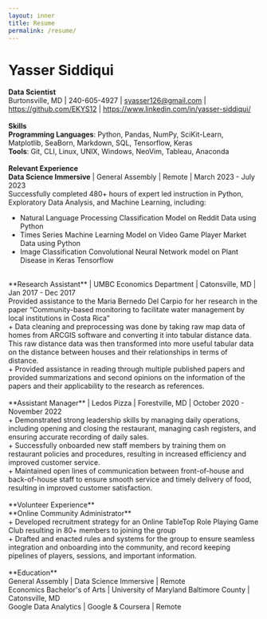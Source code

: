 ```yaml
---
layout: inner
title: Resume
permalink: /resume/
---
```


# Yasser Siddiqui

**Data Scientist** <br>
Burtonsville, MD | 240-605-4927 | syasser126@gmail.com | https://github.com/EKYS12 | https://www.linkedin.com/in/yasser-siddiqui/<br>
<br>
**Skills**<br>
**Programming Languages**: Python, Pandas, NumPy, SciKit-Learn, Matplotlib, SeaBorn, Markdown, SQL, Tensorflow, Keras<br>
**Tools**: Git, CLI, Linux, UNIX, Windows, NeoVim, Tableau, Anaconda<br>
<br>
**Relevant Experience**<br>
**Data Science Immersive** | General Assembly | Remote | March 2023 - July 2023<br>
Successfully completed 480+ hours of expert led instruction in Python, Exploratory Data Analysis, and Machine Learning, including:<br>
+ Natural Language Processing Classification Model on Reddit Data using Python<br>
+ Times Series Machine Learning Model on Video Game Player Market Data using Python<br>
+ Image Classification Convolutional Neural Network model on Plant Disease in Keras Tensorflow<br>
<br>
**Research Assistant** | UMBC Economics Department | Catonsville, MD | Jan 2017 - Dec 2017<br>
Provided assistance to the Maria Bernedo Del Carpio for her research in the paper “Community-based monitoring to facilitate water management by local institutions in Costa Rica”<br>
+ Data cleaning and preprocessing was done by taking raw map data of homes from ARCGIS software and converting it into tabular distance data. This raw distance data was then transformed into more useful tabular data on the distance between houses and their relationships in terms of distance.<br>
+ Provided assistance in reading through multiple published papers and provided summarizations and second opinions on the information of the papers and their applicability to the research as references.<br>
<br>
**Assistant Manager** | Ledos Pizza | Forestville, MD | October 2020 - November 2022<br>
+ Demonstrated strong leadership skills by managing daily operations, including opening and closing the restaurant, managing cash registers, and ensuring accurate recording of daily sales.  <br>
+ Successfully onboarded new staff members by training them on restaurant policies and procedures, resulting in increased efficiency and improved customer service.<br>
+ Maintained open lines of communication between front-of-house and back-of-house staff to ensure smooth service and timely delivery of food, resulting in improved customer satisfaction.  <br>
<br>
**Volunteer Experience**<br>
**Online Community Administrator**<br>
+ Developed recruitment strategy for an Online TableTop Role Playing Game Club resulting in 80+ members to joining the group<br>
+ Drafted and enacted rules and systems for the group to ensure seamless integration and onboarding into the community, and record keeping pipelines of players, sessions, and important information.  <br>
<br>
**Education**<br>
General Assembly | Data Science Immersive | Remote<br>
Economics Bachelor's of Arts | University of Maryland Baltimore County | Catonsville, MD<br>
Google Data Analytics | Google & Coursera | Remote<br>
  <br>
